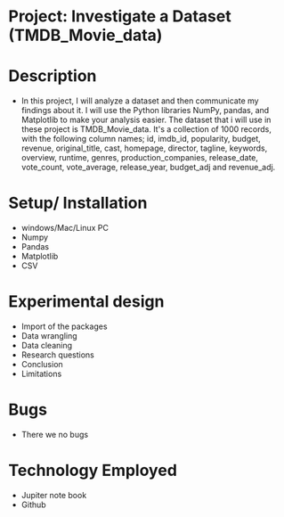 # Project: Investigate a Dataset (TMDB_Movie_data)

# Description

- In this project, I will analyze a dataset and then communicate my findings about it. I will use the Python libraries NumPy, pandas, and Matplotlib to make your analysis easier. The dataset that i will use in these project is TMDB_Movie_data. It's a collection of 1000 records, with the following column names; id, imdb_id, popularity, budget, revenue, original_title, cast, homepage, director, tagline, keywords, overview, runtime, genres, production_companies, release_date, vote_count, vote_average, release_year, budget_adj and revenue_adj.

# Setup/ Installation

- windows/Mac/Linux PC
- Numpy
- Pandas
- Matplotlib
- CSV

# Experimental design

- Import of the packages
- Data wrangling
- Data cleaning
- Research questions
- Conclusion
- Limitations

# Bugs

- There we no bugs

# Technology Employed

- Jupiter note book
- Github

